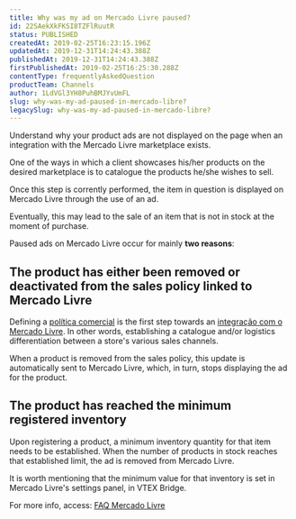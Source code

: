 ```yaml
---
title: Why was my ad on Mercado Livre paused?
id: 22SAekXkFKSI8TZFlRuutR
status: PUBLISHED
createdAt: 2019-02-25T16:23:15.196Z
updatedAt: 2019-12-31T14:24:43.388Z
publishedAt: 2019-12-31T14:24:43.388Z
firstPublishedAt: 2019-02-25T16:25:30.288Z
contentType: frequentlyAskedQuestion
productTeam: Channels
author: 1LdVGl3YH8PuhBMJYvUmFL
slug: why-was-my-ad-paused-in-mercado-libre?
legacySlug: why-was-my-ad-paused-in-mercado-libre?
---
```


Understand why your product ads are not displayed on the page when an integration with the Mercado Livre marketplace exists.

One of the ways in which a client showcases his/her products on the desired marketplace is to catalogue the products he/she wishes to sell.

Once this step is corrently performed, the item in question is displayed on Mercado Livre through the use of an ad.

Eventually, this may lead to the sale of an item that is not in stock at the moment of purchase.

Paused ads on Mercado Livre occur for mainly __two reasons__:

## The product has either been removed or deactivated from the sales policy linked to Mercado Livre ##


Defining a [política comercial](https://help.vtex.com/pt/faq/o-que-e-uma-politica-comercial "política comercial") is the first step towards an [integração com o Mercado Livre](https://help.vtex.com/pt/tracks/configurar-integracao-do-mercado-livre?step=1#definindo-catalogo-de-produtos "integração com o Mercado Livre"). In other words, establishing a catalogue and/or logistics differentiation between a store's various sales channels.

When a product is removed from the sales policy, this update is automatically sent to Mercado Livre, which, in turn, stops displaying the ad for the product.


## The product has reached the minimum registered inventory ##

Upon registering a product, a minimum inventory quantity for that item needs to be established. When the number of products in stock reaches that established limit, the ad is removed from Mercado Livre.

It is worth mentioning that the minimum value for that inventory is set in Mercado Livre's settings panel, in VTEX Bridge.


For more info, access:
[FAQ Mercado Livre](https://help.vtex.com/pt/faq/mercado-livre-faq "FAQ Mercado Livre")

